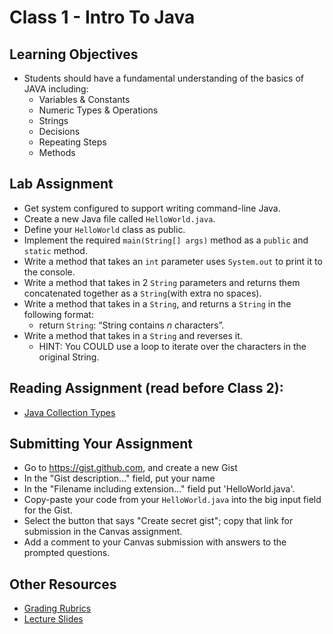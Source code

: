 # Class 1 - Intro To Java  

## Learning Objectives  
* Students should have a fundamental understanding of the basics of JAVA including:  
  * Variables & Constants  
  * Numeric Types & Operations  
  * Strings  
  * Decisions  
  * Repeating Steps  
  * Methods  

## Lab Assignment  
* Get system configured to support writing command-line Java.  
* Create a new Java file called `HelloWorld.java`.  
* Define your `HelloWorld` class as public.  
* Implement the required `main(String[] args)` method as a `public` and `static` method.  
* Write a method that takes an `int` parameter uses `System.out` to print it to the console.  
* Write a method that takes in 2 `String` parameters and returns them concatenated together as a `String`(with extra no spaces).  
* Write a method that takes in a `String`, and returns a `String` in the following format:
  * return `String`: “String contains *n* characters”.  
* Write a method that takes in a `String` and reverses it.  
  * HINT: You COULD use a loop to iterate over the characters in the original String.  

## Reading Assignment (read **before** Class 2):  
* [Java Collection Types](http://www.tutorialspoint.com/java/java_collections.htm)  

## Submitting Your Assignment  
- Go to https://gist.github.com, and create a new Gist  
- In the "Gist description..." field, put your name  
- In the "Filename including extension..." field put 'HelloWorld.java'.  
- Copy-paste your code from your `HelloWorld.java` into the big input field for the Gist.  
- Select the button that says "Create secret gist"; copy that link for submission in the Canvas assignment.  
- Add a comment to your Canvas submission with answers to the prompted questions.  

## Other Resources  
* [Grading Rubrics](../../resources/)  
* [Lecture Slides](https://www.icloud.com/keynote/0CQsXmXsSrZQZelTXIUdeRWfA#class-1)  
